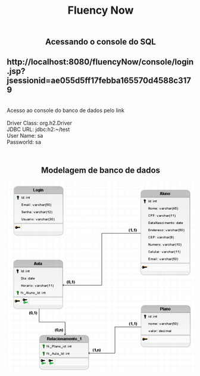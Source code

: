 <h1 align="center"> Fluency Now </h1>

<h2 align="center">
<br> Acessando o console do SQL<br>
</h2>

## <a id="anchortext" />http://localhost:8080/fluencyNow/console/login.jsp?jsessionid=ae055d5ff17febba165570d4588c3179

<p> 
    <br> Acesso ao console do banco de dados pelo link<br>
    <br> Driver Class:	org.h2.Driver<br>
    JDBC URL: jdbc:h2:~/test<br>
    User Name: sa<br>
    Passworld: sa<br>
</p>

<h2 align="center">
<br> Modelagem de banco de dados<br>
</h2>

![Modelagem de banco de dados](images/BancoDeDados.png)